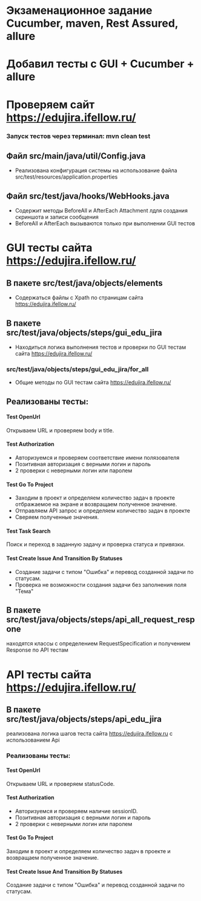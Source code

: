 # Экзаменационное задание Cucumber, maven, Rest Assured, allure
# Добавил тесты с GUI + Cucumber + allure
# Проверяем сайт https://edujira.ifellow.ru/ 

### Запуск тестов через терминал: mvn clean test

## Файл src/main/java/util/Config.java
- Реализована конфигурация системы на использование файла src/test/resources/application.properties

## Файл src/test/java/hooks/WebHooks.java
- Содержит методы BeforeAll и AfterEach Attachment лдля создания скриншота и записи сообщения
- BeforeAll и AfterEach вызываются только при выполнении GUI тестов

# GUI тесты сайта https://edujira.ifellow.ru/

## В пакете src/test/java/objects/elements
- Содержаться файлы с Xpath по страницам сайта https://edujira.ifellow.ru/

## В пакете src/test/java/objects/steps/gui_edu_jira
- Находиться логика выполнения тестов и проверки по GUI тестам сайта https://edujira.ifellow.ru/

### src/test/java/objects/steps/gui_edu_jira/for_all
- Общие методы по GUI тестам сайта https://edujira.ifellow.ru/

## Реализованы тесты:

#### Test OpenUrl
Открываем URL и проверяем body и title.

#### Test Authorization
- Авторизуемся и проверяем соответствие имени полязователя
- Позитивная авторизация с верными логин и пароль
- 2 проверки с неверными логин или паролем

#### Test Go To Project
- Заходим в проект и определяем количество задач в проекте отбражаемое на экране и возвращаем полученное значение.
- Отправляем API запрос  и определяем количество задач в проекте
- Сверяем полученные значения.

#### Test Task Search
Поиск и переход в заданную задачу и проверка статуса и привязки.

#### Test Create Issue And Transition By Statuses
- Создание задачи с типом "Ошибка" и перевод созданной задачи по статусам.
- Проверка не возможности создания задачи без заполнения поля "Тема"

## В пакете src/test/java/objects/steps/api_all_request_respone
находятся классы с определением RequestSpecification и получением Response по API тестам

# API тесты сайта https://edujira.ifellow.ru/

## В пакете src/test/java/objects/steps/api_edu_jira
реализована логика шагов теста сайта https://edujira.ifellow.ru с использованием Api

### Реализованы тесты:

#### Test OpenUrl
Открываем URL и проверяем statusCode.

#### Test Authorization
- Авторизуемся и проверяем наличие sessionID.
- Позитивная авторизация с верными логин и пароль
- 2 проверки с неверными логин или паролем

#### Test Go To Project
Заходим в проект и определяем количество задач в проекте и возвращаем полученное значение.

#### Test Create Issue And Transition By Statuses
Создание задачи с типом "Ошибка" и перевод созданной задачи по статусам.